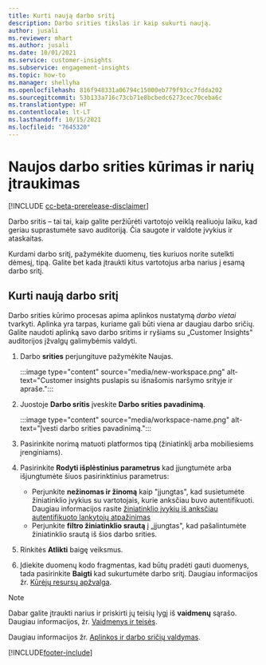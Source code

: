 ```yaml
---
title: Kurti naują darbo sritį
description: Darbo srities tikslas ir kaip sukurti naują.
author: jusali
ms.reviewer: mhart
ms.author: jusali
ms.date: 10/01/2021
ms.service: customer-insights
ms.subservice: engagement-insights
ms.topic: how-to
ms.manager: shellyha
ms.openlocfilehash: 816f948331a06794c15000eb779f93cc7fdda202
ms.sourcegitcommit: 53b133a716c73cb71e8bcbedc6273cec70ceba6c
ms.translationtype: HT
ms.contentlocale: lt-LT
ms.lasthandoff: 10/15/2021
ms.locfileid: "7645320"
---
```

# <a name="create-a-new-workspace-and-add-members"></a>Naujos darbo srities kūrimas ir narių įtraukimas

[!INCLUDE [cc-beta-prerelease-disclaimer](includes/cc-beta-prerelease-disclaimer.md)]

Darbo sritis – tai tai, kaip galite peržiūrėti vartotojo veiklą realiuoju laiku, kad geriau suprastumėte savo auditoriją. Čia saugote ir valdote įvykius ir ataskaitas.

Kurdami darbo sritį, pažymėkite duomenų, ties kuriuos norite sutelkti dėmesį, tipą. Galite bet kada įtraukti kitus vartotojus arba narius į esamą darbo sritį. 

## <a name="create-a-new-workspace"></a>Kurti naują darbo sritį

Darbo srities kūrimo procesas apima aplinkos nustatymą *darbo vietai* tvarkyti. Aplinka yra tarpas, kuriame gali būti viena ar daugiau darbo sričių. Galite naudoti aplinką savo darbo sritims ir ryšiams su „Customer Insights" auditorijos įžvalgų galimybėmis valdyti.

1. Darbo **srities** perjungituve pažymėkite Naujas.

   :::image type="content" source="media/new-workspace.png" alt-text="Customer insights puslapis su išnašomis naršymo srityje ir apraše.":::

1. Juostoje **Darbo sritis** įveskite **Darbo srities pavadinimą**.

   :::image type="content" source="media/workspace-name.png" alt-text="Įvesti darbo srities pavadinimą.":::

1. Pasirinkite norimą matuoti platformos tipą (žiniatinklį arba mobiliesiems įrenginiams).

1. Pasirinkite **Rodyti išplėstinius parametrus** kad įjungtumėte arba išjungtumėte šiuos pasirinktinius parametrus:

   - Perjunkite **nežinomas ir žinomą** kaip "įjungtas", kad susietumėte žiniatinklio įvykius su vartotojais, kurie anksčiau buvo autentifikuoti. Daugiau informacijos rasite [žiniatinklio įvykių iš anksčiau autentifikuoto lankytojų atpažinimas](unknown-to-known.md)
   - Perjunkite **filtro žiniatinklio srautą** į „įjungtas", kad pašalintumėte žiniatinklio srautą iš šios darbo srities. 

1. Rinkitės **Atlikti** baigę veiksmus. 

1. Įdiekite duomenų kodo fragmentas, kad būtų pradėti gauti duomenys, tada pasirinkite **Baigti** kad sukurtumėte darbo sritį. Daugiau informacijos žr. [Kūrėjų resursų apžvalga](developer-resources.md).

> [!NOTE]
> Dabar galite įtraukti narius ir priskirti jų teisių lygį iš **vaidmenų** sąrašo. Daugiau informacijos, žr. [Vaidmenys ir teisės](user-roles.md). 

Daugiau informacijos žr. [Aplinkos ir darbo sričių valdymas](manage-environments-workspaces.md).


[!INCLUDE[footer-include](../includes/footer-banner.md)]
